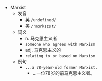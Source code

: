 - Marxist
  - 发音
    - 英 `/undefined/`
    - 美 `/'mɑrksɪst/`
  - 词义
    - n. 马克思主义者
    - `someone who agrees with Marxism`
    - adj. 马克思主义的
    - `relating to or based on Marxism`
  - 例句
    - `...a 78-year-old former Marxist.`
      - …一位78岁的前马克思主义者。


